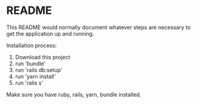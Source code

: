 # README

This README would normally document whatever steps are necessary to get the
application up and running.

Installation process:

1. Download this project
2. run 'bundle'
3. run 'rails db:setup'
4. run 'yarn install'
5. run 'rails s'

Make sure you have ruby, rails, yarn, bundle installed.
